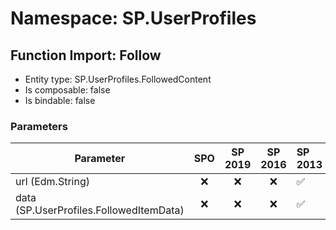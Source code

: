 # Namespace: SP.UserProfiles

## Function Import: Follow

- Entity type: SP.UserProfiles.FollowedContent
- Is composable: false
- Is bindable: false

### Parameters

Parameter | SPO | SP 2019 | SP 2016 | SP 2013
----------|:---:|:-------:|:-------:|:-------
url (Edm.String) | ❌ | ❌ | ❌ | ✅
data (SP.UserProfiles.FollowedItemData) | ❌ | ❌ | ❌ | ✅
